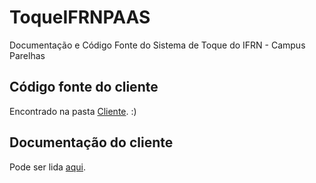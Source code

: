 # ToqueIFRNPAAS

Documentação e Código Fonte do Sistema de Toque do IFRN - Campus Parelhas

## Código fonte do cliente

Encontrado na pasta [Cliente](https://github.com/marcocspc/ToqueIFRNPAAS/tree/master/Cliente). :)

## Documentação do cliente

Pode ser lida [aqui](https://github.com/marcocspc/ToqueIFRNPAAS/blob/master/Cliente/Documenta%C3%A7%C3%A3o/Manual%20do%20Sistema%20de%20Toque%20do%20IFRN%20Parelhas.pdf).
